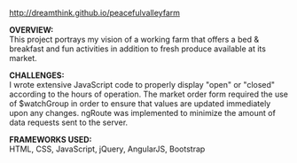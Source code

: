 http://dreamthink.github.io/peacefulvalleyfarm

<p><strong>OVERVIEW: </strong><br>
This project portrays my vision of a working farm that offers a bed & breakfast and fun activities in addition to fresh produce available at its market.
</p>

<p><strong>CHALLENGES:</strong><br>
I wrote extensive JavaScript code to properly display "open" or "closed" according to the hours of operation. The market order form required the use of $watchGroup in order to ensure that values are updated immediately upon any changes. ngRoute was implemented to minimize the amount of data requests sent to the server.

</p>

<p><strong>FRAMEWORKS USED:</strong><br>
HTML, CSS, JavaScript, jQuery, AngularJS, Bootstrap</p>
